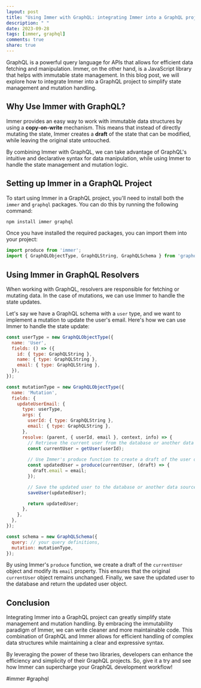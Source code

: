 ```yaml
---
layout: post
title: "Using Immer with GraphQL: integrating Immer into a GraphQL project"
description: " "
date: 2023-09-28
tags: [immer, graphql]
comments: true
share: true
---
```


GraphQL is a powerful query language for APIs that allows for efficient data fetching and manipulation. Immer, on the other hand, is a JavaScript library that helps with immutable state management. In this blog post, we will explore how to integrate Immer into a GraphQL project to simplify state management and mutation handling.

## Why Use Immer with GraphQL?

Immer provides an easy way to work with immutable data structures by using a **copy-on-write** mechanism. This means that instead of directly mutating the state, Immer creates a **draft** of the state that can be modified, while leaving the original state untouched.

By combining Immer with GraphQL, we can take advantage of GraphQL's intuitive and declarative syntax for data manipulation, while using Immer to handle the state management and mutation logic.

## Setting up Immer in a GraphQL Project

To start using Immer in a GraphQL project, you'll need to install both the `immer` and `graphql` packages. You can do this by running the following command:

```bash
npm install immer graphql
```

Once you have installed the required packages, you can import them into your project:

```javascript
import produce from 'immer';
import { GraphQLObjectType, GraphQLString, GraphQLSchema } from 'graphql';
```

## Using Immer in GraphQL Resolvers

When working with GraphQL, resolvers are responsible for fetching or mutating data. In the case of mutations, we can use Immer to handle the state updates.

Let's say we have a GraphQL schema with a `user` type, and we want to implement a mutation to update the user's email. Here's how we can use Immer to handle the state update:

```javascript
const userType = new GraphQLObjectType({
  name: 'User',
  fields: () => ({
    id: { type: GraphQLString },
    name: { type: GraphQLString },
    email: { type: GraphQLString },
  }),
});

const mutationType = new GraphQLObjectType({
  name: 'Mutation',
  fields: {
    updateUserEmail: {
      type: userType,
      args: {
        userId: { type: GraphQLString },
        email: { type: GraphQLString },
      },
      resolve: (parent, { userId, email }, context, info) => {
        // Retrieve the current user from the database or another data source
        const currentUser = getUser(userId);
        
        // Use Immer's produce function to create a draft of the user object
        const updatedUser = produce(currentUser, (draft) => {
          draft.email = email;
        });

        // Save the updated user to the database or another data source
        saveUser(updatedUser);

        return updatedUser;
      },
    },
  },
});

const schema = new GraphQLSchema({
  query: // your query definitions,
  mutation: mutationType,
});
```

By using Immer's `produce` function, we create a draft of the `currentUser` object and modify its `email` property. This ensures that the original `currentUser` object remains unchanged. Finally, we save the updated user to the database and return the updated user object.

## Conclusion

Integrating Immer into a GraphQL project can greatly simplify state management and mutation handling. By embracing the immutability paradigm of Immer, we can write cleaner and more maintainable code. This combination of GraphQL and Immer allows for efficient handling of complex data structures while maintaining a clear and expressive syntax.

By leveraging the power of these two libraries, developers can enhance the efficiency and simplicity of their GraphQL projects. So, give it a try and see how Immer can supercharge your GraphQL development workflow!

#immer #graphql